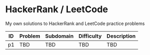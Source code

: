 # HackerRank / LeetCode
My own solutions to HackerRank and LeetCode practice problems

| ID | Problem | Subdomain | Difficulty | Description |
|----|---------|-----------|------------|-------------|
| p1 | TBD     | TBD       | TBD        | TBD         |